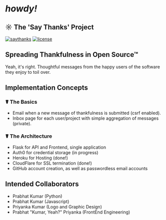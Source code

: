 # <i>howdy!</i>
## ☼  The 'Say Thanks' Project

[![saythanks](https://img.shields.io/badge/say-thanks-orange.svg)](https://howdygithub.github.io/howdy/)
[![license](https://img.shields.io/badge/license-apache-yellowgreen.svg)](https://github.com/howdygithub/howdy/blob/master/LICENSE)

## Spreading Thankfulness in Open Source™
Yeah, it's right. Thoughtful messages from the happy users of the software they enjoy to 
toil over.

## Implementation Concepts

### ☤ The Basics

- Email when a new message of thankfulness is submitted (csrf enabled).
- Inbox page for each user/project with simple aggregation of messages (private).

### ☤ The Architecture

- Flask for API and Frontend, single application
- Auth0 for credential storage (in progress)
- Heroku for Hosting (done!)
- CloudFlare for SSL termination (done!)
- GitHub account creation, as well as passwordless email accounts

## Intended Collaborators

- Prabhat Kumar (Python)
- Prabhat Kumar (Javascript)
- Priyanka Kumar (Logo and Graphic Design)
- Prabhat "Kumar, Yeah?" Priyanka (FrontEnd Engineering)
